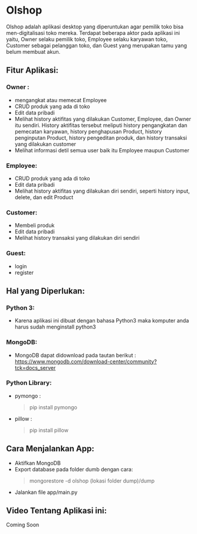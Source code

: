# Olshop

Olshop adalah aplikasi desktop yang diperuntukan agar pemilik toko bisa men-digitalisasi toko mereka. Terdapat beberapa aktor pada aplikasi ini yaitu, Owner selaku pemilik toko, Employee selaku karyawan toko, Customer sebagai pelanggan toko, dan Guest yang merupakan tamu yang belum membuat akun.

## Fitur Aplikasi:

### Owner : 
* mengangkat atau memecat Employee
* CRUD produk yang ada di toko 
* Edit data pribadi
* Melihat history aktifitas yang dilakukan Customer, Employee, dan Owner itu sendiri. History aktifitas tersebut meliputi history pengangkatan dan pemecatan karyawan, history penghapusan Product, history penginputan Product, history pengeditan produk, dan history transaksi yang dilakukan customer
* Melihat informasi detil semua user baik itu Employee maupun Customer

### Employee: 
* CRUD produk yang ada di toko 
* Edit data pribadi
* Melihat history aktifitas yang dilakukan diri sendiri, seperti history input, delete, dan edit Product

### Customer: 
* Membeli produk 
* Edit data pribadi
* Melihat history transaksi yang dilakukan diri sendiri

### Guest: 
* login 
* register

## Hal yang Diperlukan:

### Python 3:
* Karena aplikasi ini dibuat dengan bahasa Python3 maka komputer anda harus sudah menginstall python3

### MongoDB:
* MongoDB dapat didownload pada tautan berikut : https://www.mongodb.com/download-center/community?tck=docs_server

### Python Library:
* pymongo : 
  > pip install pymongo
* pillow : 
  > pip install pillow

## Cara Menjalankan App:
* Aktifkan MongoDB
* Export database pada folder dumb dengan cara:
  > mongorestore -d olshop (lokasi folder dump)/dump
* Jalankan file app/main.py
  
 ## Video Tentang Aplikasi ini:
 Coming Soon
